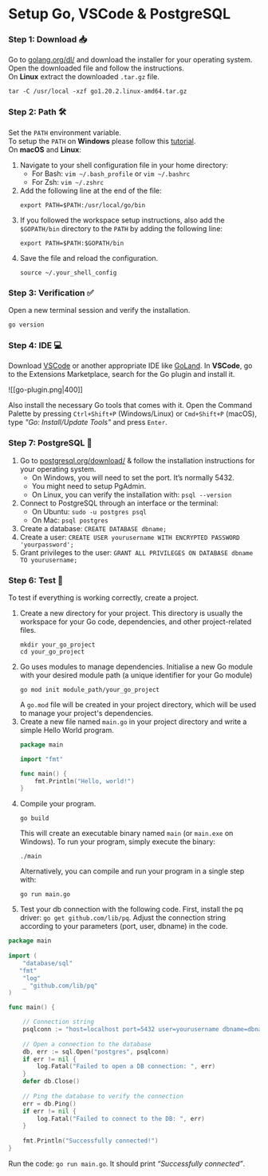 # Setup Go, VSCode & PostgreSQL
### Step 1: Download 📥
Go to  [golang.org/dl/](https://golang.org/dl/)  and download the installer for your operating system. Open the downloaded file and follow the instructions. <br>On **Linux** extract the downloaded `.tar.gz` file.
```
tar -C /usr/local -xzf go1.20.2.linux-amd64.tar.gz
```
### Step 2: Path 🛠️
Set the `PATH` environment variable. <br>
To setup the `PATH` on **Windows** please follow this [tutorial](https://medium.com/@bhanotvardana/setting-up-golang-environment-on-windows-3d50c2dbffe7). <br>
On **macOS** and **Linux**:
1. Navigate to your shell configuration file in your home directory:
    - For Bash: `vim ~/.bash_profile` or `vim ~/.bashrc`
    - For Zsh: `vim ~/.zshrc`
2. Add the following line at the end of the file: 
   ```
   export PATH=$PATH:/usr/local/go/bin
   ```
3. If you followed the workspace setup instructions, also add the `$GOPATH/bin` directory to the `PATH` by adding the following line: 
   ```
   export PATH=$PATH:$GOPATH/bin
   ```
4. Save the file and reload the configuration.
   ```
   source ~/.your_shell_config
   ```
### Step 3: Verification ✅
Open a new terminal session and verify the installation.
```
go version
```
### Step 4: IDE 💻
Download [VSCode](https://code.visualstudio.com/download) or another appropriate IDE like [GoLand](https://www.jetbrains.com/go/).
In **VSCode**, go to the Extensions Marketplace, search for the Go plugin and install it.

![[go-plugin.png|400]]

Also install the necessary Go tools that comes with it.
Open the Command Palette by pressing `Ctrl+Shift+P` (Windows/Linux) or `Cmd+Shift+P` (macOS), type *"Go: Install/Update Tools"* and press `Enter`.

<div style="page-break-after: always;"></div>

### Step 7: PostgreSQL 🐘
1. Go to [postgresql.org/download/](https://www.postgresql.org/download/) & follow the installation instructions for your operating system.
   - On Windows, you will need to set the port. It’s normally 5432.
   - You might need to setup PgAdmin.
   - On Linux, you can verify the installation with: `psql --version`
2. Connect to PostgreSQL through an interface or the terminal:
   - On Ubuntu: `sudo -u postgres psql`
   - On Mac: `psql postgres`
3. Create a database: `CREATE DATABASE dbname;`
4. Create a user: `CREATE USER yourusername WITH ENCRYPTED PASSWORD 'yourpassword';`
5. Grant privileges to the user: `GRANT ALL PRIVILEGES ON DATABASE dbname TO yourusername;`
### Step 6: Test 🧪
To test if everything is working correctly, create a project.
1. Create a new directory for your project. This directory is usually the workspace for your Go code, dependencies, and other project-related files.
   ```
   mkdir your_go_project
   cd your_go_project
   ```
2. Go uses modules to manage dependencies. Initialise a new Go module with your desired module path (a unique identifier for your Go module)
   ```
   go mod init module_path/your_go_project
   ```
   A `go.mod` file will be created in your project directory, which will be used to manage your project's dependencies.
3. Create a new file named `main.go` in your project directory and write a simple Hello World program.
   ```go
   package main
   
   import "fmt"
   
   func main() {
	   fmt.Println("Hello, world!")
   }
   ```
4. Compile your program.
   ```
   go build
   ```
   This will create an executable binary named `main` (or `main.exe` on Windows).
   To run your program, simply execute the binary:
   ```
   ./main
   ```
   Alternatively, you can compile and run your program in a single step with:
   ```
   go run main.go
   ```

<div style="page-break-after: always;"></div>

5. Test your db connection with the following code.
   First, install the pq driver: `go get github.com/lib/pq`.
   Adjust the connection string according to your parameters (port, user, dbname) in the code.
```go
package main
   
import (
	"database/sql"
   "fmt"
   	"log"
	_ "github.com/lib/pq"
)

func main() {

	// Connection string
	psqlconn := "host=localhost port=5432 user=yourusername dbname=dbname sslmode=disable"
	
	// Open a connection to the database
	db, err := sql.Open("postgres", psqlconn)
	if err != nil {
		log.Fatal("Failed to open a DB connection: ", err)
	}
	defer db.Close()
	
	// Ping the database to verify the connection
	err = db.Ping()
	if err != nil {
		log.Fatal("Failed to connect to the DB: ", err)
	}
	
	fmt.Println("Successfully connected!")
}
```
Run the code: `go run main.go`. It should print *“Successfully connected”*.